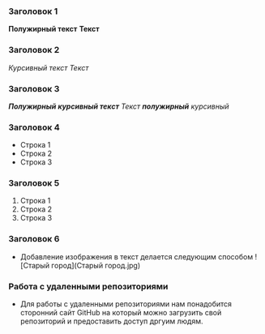 ### Заголовок 1
**Полужирный текст**
__Текст__
### Заголовок 2
*Курсивный текст*
_Текст_
### Заголовок 3
***Полужирный курсивный текст***
_Текст **полужирный** курсивный_
### Заголовок 4
* Строка 1
* Строка 2
* Строка 3
### Заголовок 5 
1. Строка 1
2. Строка 2
3. Строка 3
### Заголовок 6
* Добавление изображения в текст делается следующим способом
![Старый город](Старый город.jpg)
### Работа с удаленными репозиториями
* Для работы с удаленными репозиториями нам понадобится сторонний сайт GitHub на который можно загрузить свой репозиторий и предоставить доступ дргуим людям.